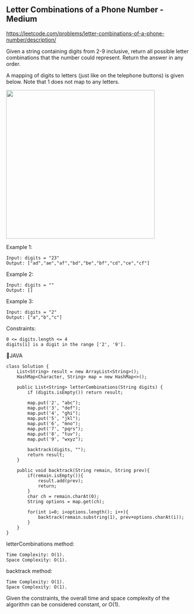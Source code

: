 ## Letter Combinations of a Phone Number - Medium
https://leetcode.com/problems/letter-combinations-of-a-phone-number/description/

Given a string containing digits from 2-9 inclusive, return all possible letter combinations that the number could represent. Return the answer in any order.

A mapping of digits to letters (just like on the telephone buttons) is given below. Note that 1 does not map to any letters.

<img src="https://assets.leetcode.com/uploads/2022/03/15/1200px-telephone-keypad2svg.png" width="400">


Example 1:


    Input: digits = "23"
    Output: ["ad","ae","af","bd","be","bf","cd","ce","cf"]
Example 2:

    Input: digits = ""
    Output: []
Example 3:

    Input: digits = "2"
    Output: ["a","b","c"]


Constraints:

    0 <= digits.length <= 4
    digits[i] is a digit in the range ['2', '9'].


🧁JAVA

    class Solution {
        List<String> result = new ArrayList<String>();
        HashMap<Character, String> map = new HashMap<>();

        public List<String> letterCombinations(String digits) {
            if (digits.isEmpty()) return result;

            map.put('2', "abc");
            map.put('3', "def");
            map.put('4', "ghi");
            map.put('5', "jkl");
            map.put('6', "mno");
            map.put('7', "pqrs");
            map.put('8', "tuv");
            map.put('9', "wxyz");

            backtrack(digits, "");
            return result;
        }

        public void backtrack(String remain, String prev){
            if(remain.isEmpty()){
                result.add(prev);
                return;
            }
            char ch = remain.charAt(0);
            String options = map.get(ch);

            for(int i=0; i<options.length(); i++){
                backtrack(remain.substring(1), prev+options.charAt(i));
            }
        }
    }



letterCombinations method:

    Time Complexity: O(1).
    Space Complexity: O(1).

backtrack method:

    Time Complexity: O(1).
    Space Complexity: O(1).

Given the constraints, the overall time and space complexity of the algorithm can be considered constant, or O(1).
